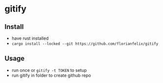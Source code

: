 # gitify

## Install
- have rust installed
- `cargo install --locked --git https://github.com/florianfelix/gitify`

## Usage
- run once or `gitify -t TOKEN` to setup
- run gitify in folder to create github repo
